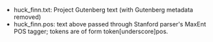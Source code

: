 * huck_finn.txt: Project Gutenberg text (with Gutenberg metadata removed)
* huck_finn.pos: text above passed through Stanford parser's MaxEnt POS tagger; tokens are of form token[underscore]pos.